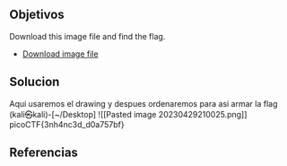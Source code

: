 ## Objetivos
Download this image file and find the flag.

-   [Download image file](https://artifacts.picoctf.net/c/102/drawing.flag.svg)

## Solucion                                                                                                                                                           
Aqui usaremos el drawing y despues ordenaremos para asi armar la flag
(kali㉿kali)-[~/Desktop]
![[Pasted image 20230429210025.png]]
picoCTF{3nh4nc3d_d0a757bf}
## Referencias
